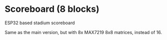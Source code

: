 # Scoreboard (8 blocks)
ESP32 based stadium scoreboard

Same as the main version, but with 8x MAX7219 8x8 matrices, instead of 16.
